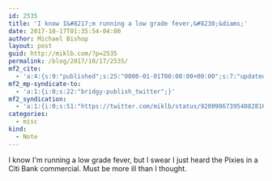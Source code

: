 ```yaml
---
id: 2535
title: 'I know I&#8217;m running a low grade fever,&#8230;&diams;'
date: 2017-10-17T01:35:54-04:00
author: Michael Bishop
layout: post
guid: http://miklb.com/?p=2535
permalink: /blog/2017/10/17/2535/
mf2_cite:
  - 'a:4:{s:9:"published";s:25:"0000-01-01T00:00:00+00:00";s:7:"updated";s:25:"0000-01-01T00:00:00+00:00";s:8:"category";a:1:{i:0;s:0:"";}s:6:"author";a:0:{}}'
mf2_mp-syndicate-to:
  - 'a:1:{i:0;s:22:"bridgy-publish_twitter";}'
mf2_syndication:
  - 'a:1:{i:0;s:51:"https://twitter.com/miklb/status/920098673954082816";}'
categories:
  - misc
kind:
  - Note
---
```

I know I'm running a low grade fever, but I swear I just heard the Pixies in a Citi Bank commercial. Must be more ill than I thought.